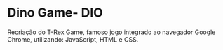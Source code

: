 # Dino Game- DIO

Recriação do T-Rex Game, famoso jogo integrado ao navegador Google Chrome, utilizando: JavaScript, HTML e CSS.
